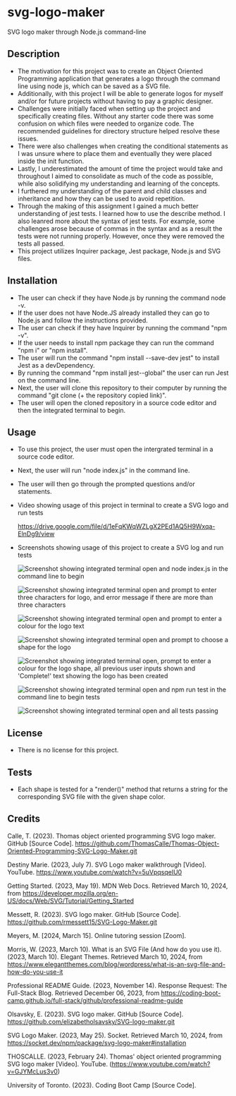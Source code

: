 # svg-logo-maker
SVG logo maker through Node.js command-line 

## Description
- The motivation for this project was to create an Object Oriented Programming application that generates a logo through the command line using node js, which can be saved as a SVG file. 
- Additionally, with this project I will be able to generate logos for myself and/or for future projects without having to pay a graphic designer.
- Challenges were initially faced when setting up the project and specifically creating files. Without any starter code there was some confusion on which files were needed to organize code. The recommended guidelines for directory structure helped resolve these issues.
- There were also challenges when creating the conditional statements as I was unsure where to place them and eventually they were placed inside the init function. 
- Lastly, I underestimated the amount of time the project would take and throughout I aimed to consolidate as much of the code as possible, while also solidifying my understanding and learning of the concepts.  
- I furthered my understanding of the parent and child classes and inheritance and how they can be used to avoid repetition. 
- Through the making of this assignment I gained a much better understanding of jest tests. I learned how to use the describe method. I also leanred more about the syntax of jest tests. For example, some challenges arose because of commas in the syntax and as a result the tests were not running properly. However, once they were removed the tests all passed. 
- This project utilizes Inquirer package, Jest package, Node.js and SVG files. 

## Installation
- The user can check if they have Node.js by running the command node -v.
- If the user does not have Node.JS already installed they can go to Node.js and follow the instructions provided.
- The user can check if they have Inquirer by running the command "npm -v".
- If the user needs to install npm package they can run the command "npm i" or "npm install".
- The user will run the command "npm install --save-dev jest" to install Jest as a devDependency.
- By running the command "npm install jest--global" the user can run Jest on the command line. 
- Next, the user will clone this repository to their computer by running the command "git clone (+ the repository copied link)".
- The user will open the cloned repository in a source code editor and then the integrated terminal to begin. 

## Usage
- To use this project, the user must open the intergrated terminal in a source code editor.
- Next, the user will run "node index.js" in the command line.
- The user will then go through the prompted questions and/or statements. 
- Video showing usage of this project in terminal to create a SVG logo and run tests 
    
    https://drive.google.com/file/d/1eFqKWqWZLgX2PEd1AQ5H9Wxqa-ElnDg9/view

- Screenshots showing usage of this project to create a SVG log and run tests 

    ![Screenshot showing integrated terminal open and node index.js in the command line to begin](./images/screenshot1.png)

    ![Screenshot showing integrated terminal open and prompt to enter three characters for logo, and error message if there are more than three characters](./images/screenshot2.png)

    ![Screenshot showing integrated terminal open and prompt to enter a colour for the logo text](./images/screenshot3.png)

    ![Screenshot showing integrated terminal open and prompt to choose a shape for the logo](./images/screenshot4.png)

    ![Screenshot showing integrated terminal open, prompt to enter a colour for the logo shape, all previous user inputs shown and 'Complete!' text showing the logo has been created](./images/screenshot5.png)

    ![Screenshot showing integrated terminal open and npm run test in the command line to begin tests](./images/screenshot6.png)

    ![Screenshot showing integrated terminal open and all tests passing](./images/screenshot7.png)


## License 
- There is no license for this project. 

## Tests
- Each shape is tested for a "render()" method that returns a string for the corresponding SVG file with the given shape color. 

## Credits

Calle, T. (2023). Thomas object oriented programming SVG logo maker. GitHub [Source Code]. https://github.com/ThomasCalle/Thomas-Object-Oriented-Programming-SVG-Logo-Maker.git

Destiny Marie. (2023, July 7). SVG Logo maker walkthrough [Video]. YouTube. https://www.youtube.com/watch?v=5uVpqsqeIU0 

Getting Started. (2023, May 19). MDN Web Docs. Retrieved March 10, 2024, from https://developer.mozilla.org/en-US/docs/Web/SVG/Tutorial/Getting_Started

Messett, R. (2023). SVG logo maker. GitHub [Source Code]. https://github.com/rmessett15/SVG-Logo-Maker.git 

Meyers, M. [2024, March 15]. Online tutoring session [Zoom]. 

Morris, W. (2023, March 10). What is an SVG File (And how do you use it). (2023, March 10). Elegant Themes. Retrieved March 10, 2024, from https://www.elegantthemes.com/blog/wordpress/what-is-an-svg-file-and-how-do-you-use-it

Professional README Guide. (2023, November 14). Response Request: The Full-Stack Blog. Retrieved December 06, 2023, from https://coding-boot-camp.github.io/full-stack/github/professional-readme-guide

Olsavsky, E. (2023). SVG logo maker. GitHub [Source Code]. https://github.com/elizabetholsavsky/SVG-logo-maker.git

SVG Logo Maker. (2023, May 25). Socket. Retrieved March 10, 2024, from https://socket.dev/npm/package/svg-logo-maker#installation

THOSCALLE. (2023, February 24). Thomas' object oriented programming SVG logo maker [Video]. YouTube. (https://www.youtube.com/watch?v=GJYMcLus3v0)

University of Toronto. (2023). Coding Boot Camp [Source Code]. 




